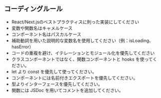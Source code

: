 ## コーディングルール

- React/Next.jsのベストプラクティスに則った実装にしてください
- 変数や関数名はキャメルケース
- コンポーネント名はパスカルケース
- 補助動詞を用いた説明的な変数名を使用してください（例：isLoading、hasError）
- コードの重複を避け、イテレーションとモジュール化を優先してください
- クラスコンポーネントではなく、関数コンポーネントと hooks を使ってください。
- let より const を優先して使ってください。
- コンポーネントには名前付きエクスポートを優先してください。
- 型よりインターフェースを優先してください。
- 関数には JSDoc を用いてコメントを追加してください。
